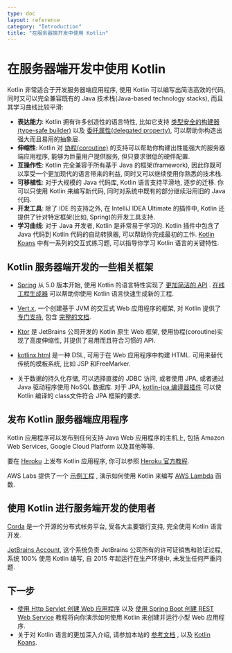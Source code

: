 ```yaml
---
type: doc
layout: reference
category: "Introduction"
title: "在服务器端开发中使用 Kotlin"
---
```


# 在服务器端开发中使用 Kotlin

Kotlin 非常适合于开发服务器端应用程序, 使用 Kotlin 可以编写出简洁高效的代码, 同时又可以完全兼容既有的 Java 技术栈(Java-based technology stacks), 而且其学习曲线比较平滑:

 * **表达能力**: Kotlin 拥有许多创造性的语言特性, 比如它支持 [类型安全的构建器(type-safe builder)](type-safe-builders.html)
   以及 [委托属性(delegated property)](delegated-properties.html), 可以帮助你构造出强大而且易用的抽象层.
 * **伸缩性**: Kotlin 对 [协程(coroutine)](coroutines.html) 的支持可以帮助你构建出性能强大的服务器端应用程序, 能够为巨量用户提供服务, 但只要求很低的硬件配置.
 * **互操作性**: Kotlin 完全兼容于所有基于 Java 的框架(framework), 因此你既可以享受一个更加现代的语言带来的利益, 同时又可以继续使用你熟悉的技术栈.
 * **可移植性**: 对于大规模的 Java 代码库, Kotlin 语言支持平滑地, 逐步的迁移. 你可以只使用 Kotlin 来编写新代码, 同时对系统中既有的部分继续沿用旧的 Java 代码.
 * **开发工具**: 除了 IDE 的支持之外, 在 IntelliJ IDEA Ultimate 的插件中, Kotlin 还提供了针对特定框架(比如, Spring)的开发工具支持.
 * **学习曲线**: 对于 Java 开发者, Kotlin 是非常易于学习的. Kotlin 插件中包含了 Java 代码到 Kotlin 代码的自动转换器, 可以帮助你完成最初的工作. [Kotlin Koans](/docs/tutorials/koans.html) 中有一系列的交互式练习题, 可以指导你学习 Kotlin 语言的关键特性.

## Kotlin 服务器端开发的一些相关框架

 * [Spring](https://spring.io) 从 5.0 版本开始, 使用 Kotlin 的语言特性实现了 [更加简洁的 API](https://spring.io/blog/2017/01/04/introducing-kotlin-support-in-spring-framework-5-0) . [在线工程生成器](https://start.spring.io/#!language=kotlin) 可以帮助你使用 Kotlin 语言快速生成新的工程.

 * [Vert.x](http://vertx.io), 一个创建基于 JVM 的交互式 Web 应用程序的框架, 对 Kotlin 提供了 [专门支持](https://github.com/vert-x3/vertx-lang-kotlin), 包含 [完整的文档](http://vertx.io/docs/vertx-core/kotlin/).

 * [Ktor](https://github.com/kotlin/ktor) 是 JetBrains 公司开发的 Kotlin 原生 Web 框架, 使用协程(coroutine)实现了高度伸缩性, 并提供了易用而且符合习惯的 API.

 * [kotlinx.html](https://github.com/kotlin/kotlinx.html) 是一种 DSL, 可用于在 Web 应用程序中构建 HTML. 可用来替代传统的模板系统, 比如 JSP 和FreeMarker.

 * 关于数据的持久化存储, 可以选择直接的 JDBC 访问, 或者使用 JPA, 或者通过 Java 驱动程序使用 NoSQL 数据库. 对于 JPA, [kotlin-jpa 编译器插件](compiler-plugins.html#kotlin-jpa-compiler-plugin) 可以使 Kotlin 编译的 class文件符合 JPA 框架的要求.

## 发布 Kotlin 服务器端应用程序

Kotlin 应用程序可以发布到任何支持 Java Web 应用程序的主机上, 包括 Amazon Web Services, Google Cloud Platform 以及其他等等.

要在 [Heroku](https://www.heroku.com) 上发布 Kotlin 应用程序, 你可以参照 [Heroku 官方教程](https://devcenter.heroku.com/articles/getting-started-with-kotlin).

AWS Labs 提供了一个 [示例工程](https://github.com/awslabs/serverless-photo-recognition) , 演示如何使用 Kotlin 来编写 [AWS Lambda](https://aws.amazon.com/lambda/) 函数.

## 使用 Kotlin 进行服务端开发的使用者

[Corda](https://www.corda.net/2017/01/10/kotlin/) 是一个开源的分布式帐务平台, 受各大主要银行支持, 完全使用 Kotlin 语言开发.

[JetBrains Account](https://account.jetbrains.com/), 这个系统负责 JetBrains 公司所有的许可证销售和验证过程, 系统 100% 使用 Kotlin 编写, 自 2015 年起运行在生产环境中, 未发生任何严重问题.


## 下一步

* [使用 Http Servlet 创建 Web 应用程序](/docs/tutorials/httpservlets.html) 以及 [使用 Spring Boot 创建 REST Web Service](/docs/tutorials/spring-boot-restful.html) 教程将向你演示如何使用 Kotlin 来创建并运行小型 Web 应用程序.
* 关于对 Kotlin 语言的更加深入介绍, 请参加本站的 [参考文档](index.html) , 以及 [Kotlin Koans](/docs/tutorials/koans.html).
